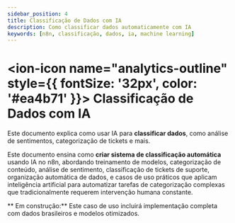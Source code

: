 ```yaml
---
sidebar_position: 4
title: Classificação de Dados com IA
description: Como classificar dados automaticamente com IA
keywords: [n8n, classificação, dados, ia, machine learning]
---
```


# <ion-icon name="analytics-outline" style={{ fontSize: '32px', color: '#ea4b71' }}></ion-icon> Classificação de Dados com IA

Este documento explica como usar IA para **classificar dados**, como análise de sentimentos, categorização de tickets e mais.

Este documento ensina como **criar sistema de classificação automática** usando IA no n8n, abordando treinamento de modelos, categorização de conteúdo, análise de sentimento, classificação de tickets de suporte, organização automática de dados, e casos de uso práticos que aplicam inteligência artificial para automatizar tarefas de categorização complexas que tradicionalmente requerem intervenção humana constante.

** Em construção:** Este caso de uso incluirá implementação completa com dados brasileiros e modelos otimizados.
